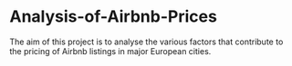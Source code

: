 # Analysis-of-Airbnb-Prices
The aim of this project is to analyse the various factors that contribute to the pricing of Airbnb listings in major European cities. 
